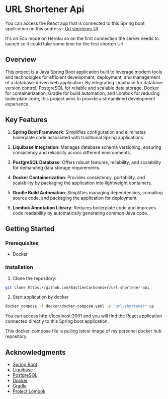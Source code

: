 # URL Shortener Api

You can access the React app that is connected to this Spring boot application on this address : [Url shortener UI](https://urlshortener-ui-1c6938ccabc0.herokuapp.com/)

It's on Eco mode on Heroku so on the first connection the server needs to launch so it could take some time for the first shorten Url.

## Overview

This project is a Java Spring Boot application built to leverage modern tools and technologies for efficient development, deployment, and management of a database-driven web application. By integrating Liquibase for database version control, PostgreSQL for reliable and scalable data storage, Docker for containerization, Gradle for build automation, and Lombok for reducing boilerplate code, this project aims to provide a streamlined development experience.

## Key Features

1. **Spring Boot Framework**: Simplifies configuration and eliminates boilerplate code associated with traditional Spring applications.

2. **Liquibase Integration**: Manages database schema versioning, ensuring consistency and reliability across different environments.

3. **PostgreSQL Database**: Offers robust features, reliability, and scalability for demanding data storage requirements.

4. **Docker Containerization**: Provides consistency, portability, and scalability by packaging the application into lightweight containers.

5. **Gradle Build Automation**: Simplifies managing dependencies, compiling source code, and packaging the application for deployment.

6. **Lombok Annotation Library**: Reduces boilerplate code and improves code readability by automatically generating common Java code.

## Getting Started

### Prerequisites

- Docker

### Installation

1. Clone the repository:

```bash
git clone https://github.com/BastienCarbonnier/url-shortener-api
```

2. Start application by docker

```bash
docker compose -f docker/docker-compose.yaml -p "url-shortener" up
```

You can access http://localhost:3001 and you will find the React application connected directly to this Spring boot application.

This docker-compose file is pulling latest image of my personal docker hub repository.

## Acknowledgments

- [Spring Boot](https://spring.io/projects/spring-boot)
- [Liquibase](https://www.liquibase.org/)
- [PostgreSQL](https://www.postgresql.org/)
- [Docker](https://www.docker.com/)
- [Gradle](https://gradle.org/)
- [Project Lombok](https://projectlombok.org/)
